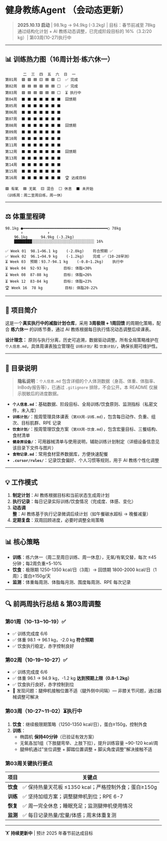 # 健身教练Agent （会动态更新）

> **2025.10.13 启动** | 98.1kg → 94.9kg (-3.2kg) | 目标：春节前减至 78kg  
> 通过结构化计划 + AI 教练动态调整，已完成阶段目标的 16%（3.2/20 kg）| 第03周(10-27)执行中

---

## 📊 训练热力图（16周计划·练六休一）

```
        二  三  四  五  六  日  一
第01周  🟩 🟩 🟦 🟨 🟦 🟩 ⬜  ✅ 完成
第02周  🟩 🟦 🟦 🟩 🟦 🟦 ⬜  ✅ 完成
第03周  🟩 🟦 🟦 🟩 🟦 🟦 ⬜  ⏳ 执行中
第04周  ⬛ ⬛ ⬛ ⬛ ⬛ ⬛ ⬛  回馈期
第05周  ⬛ ⬛ ⬛ ⬛ ⬛ ⬛ ⬛  
第06周  ⬛ ⬛ ⬛ ⬛ ⬛ ⬛ ⬛  
第07周  ⬛ ⬛ ⬛ ⬛ ⬛ ⬛ ⬛  
第08周  ⬛ ⬛ ⬛ ⬛ ⬛ ⬛ ⬛  回馈期
第09周  ⬛ ⬛ ⬛ ⬛ ⬛ ⬛ ⬛  
第10周  ⬛ ⬛ ⬛ ⬛ ⬛ ⬛ ⬛  
第11周  ⬛ ⬛ ⬛ ⬛ ⬛ ⬛ ⬛  
第12周  ⬛ ⬛ ⬛ ⬛ ⬛ ⬛ ⬛  回馈期
第13周  ⬛ ⬛ ⬛ ⬛ ⬛ ⬛ ⬛  
第14周  ⬛ ⬛ ⬛ ⬛ ⬛ ⬛ ⬛  
第15周  ⬛ ⬛ ⬛ ⬛ ⬛ ⬛ ⬛  
第16周  ⬛ ⬛ ⬛ ⬛ ⬛ ⬛ ⬛  🏆 达成目标

🟩 有氧  🟦 无氧  🟨 混合  ⬜ 休息  ⬛ 未开始
（训练周：周二至周日练，周一休）
```

---

## ⚖️ 体重里程碑

```
98.1kg ●━━━━━━━━━━━━━━━━━━━━━━━━━━━━━━━━━━━━━━○ 78kg
       ↑           ↑      
    96.1kg      94.9kg (-3.2kg)
    ████████░░░░░░░░░░░░░░░░░░░░░░░░░░░░ 16%

✅ Week 01  98.1→96.1 kg    (-2.0kg)    符合预期 ✅
✅ Week 02  96.1→94.9 kg    (-1.2kg)    完成 ✅（10-28早测）
⏳ Week 03  预期：93.7-94.1 kg    (-0.8~1.2kg)    执行中
⏳ Week 04  92-93 kg       目标: 体脂<30%
⏳ Week 08  87-88 kg       目标: 体脂≈26%
⏳ Week 12  83-84 kg       目标: 体脂≈23%
🏆 Week 16  78 kg          目标: 体脂20-22%
```

---

## 🎯 项目简介

这是一个**真实执行中的减脂计划仓库**，采用 **3周极限 + 1周回馈** 的周期化策略，配合 **练六休一** 的训练节奏，通过 AI 教练根据每日执行情况动态调整后续课表。

**设计理念：** 原则与执行分离，历史可追溯，数据驱动调整。所有全局策略维护在 `个人信息.md`，具体周课表独立管理在 `训练计划/` 和 `饮食计划/`，确保长期可维护性。

---

## 📂 目录说明

> **隐私说明**：`个人信息.md` 包含详细的个人体测数据（身高、体重、体脂率、InBody报告等），已通过 `.gitignore` 排除，不会公开。本 README 仅展示脱敏后的进度数据。

- **`个人信息.md`**：基础数据、阶段目标、全局训练/饮食原则、监测指标（私密文件，未入库）
- **`训练计划/`**：按周管理具体课表（`第XX周-训练.md`），包含每日动作、负重、组次、目标肌群、RPE 记录
- **`饮食计划/`**：按周管理饮食方案（`第XX周-饮食.md`），包含宏量目标、三餐结构、食材清单
- **`健身房设备/`**：可用器械清单与使用说明，辅助训练计划制定（详细设备信息见该目录下文件与图片）
- **`食物记录.md`**：常用食材营养数据库，方便快速配餐
- **`.cursor/rules/`**：记录饮食偏好、个人习惯等规则，用于 AI 教练个性化调整

---

## 💡 工作模式

1. **制定计划**：AI 教练根据目标和当前状态生成周计划
2. **执行记录**：每日记录实际训练/饮食情况（完成度、体感、变化）
3. **动态调整**：AI 教练基于执行记录微调后续计划（如午餐碳水超标 → 晚餐减量）
4. **定期复盘**：双周回顾进度，必要时调整全局策略

---

## 📊 核心策略

- **训练**：练六休一（周二至周日训练、周一休息），无氧/有氧交替，每次 ≤45 分钟；每2周负重+5-10%
- **饮食**：极限期 1250-1350 kcal/日（3周）→ 回馈期 1800-2000 kcal/日（1周）；蛋白≥150g/天
- **监测**：体重每周测、体脂每月测、围度每周测、RPE 每次记录

---

## 🔍 前两周执行总结 & 第03周调整

### **第01周（10-13~10-19）✅**
- ✅ 训练完成度 6/6
- ✅ 体重 98.1 → 96.1 kg，-2.0 kg **符合预期**
- ✅ 饮食执行稳定，赤字控制良好

### **第02周（10-19~10-27）✅**
- ✅ 训练完成度 6/6
- ✅ 体重 96.1 → 94.9 kg，-1.2 kg **达到预期上限（0.8-1.2kg）**
- ✅ 饮食执行良好，赤字控制到位
- 🔧 发现问题：腿伸机接触位置不适（腿外侧中间隔）— 非膝关节问题，通过器械调整可解决

### **第03周（10-27~11-02）⏳执行中**
1. **饮食**：继续极限期策略（1250-1350 kcal/日），蛋白≥150g，控制外食
2. **训练**：
   - 椭圆机 **保持40分钟**（已验证有效方案）
   - 无氧各加1组（下肢腿弯举、上肢下拉），提升训练容量 ~90-120 kcal/周
   - 腿伸机通过"坐位调整 + 脚踏位置调整 + 脚尖角度调整"解决接触不适

### **第03周关键执行要点**
| 项目 | 关键点 |
|------|--------|
| **饮食** | ✅ 保持热量天花板 ≤1350 kcal；严格控制外食；蛋白≥150g |
| **训练** | ✅ 坚持加组方案；调整腿伸机到位；RPE 6-7 |
| **恢复** | ✅ 周一完全休息；睡眠充足；监测腿伸机使用情况 |
| **监测** | ✅ 每日记录热量/宏量/体感；周末体重复测 |

---

🏋️ **持续更新中** | 预计 2025 年春节前达成目标

